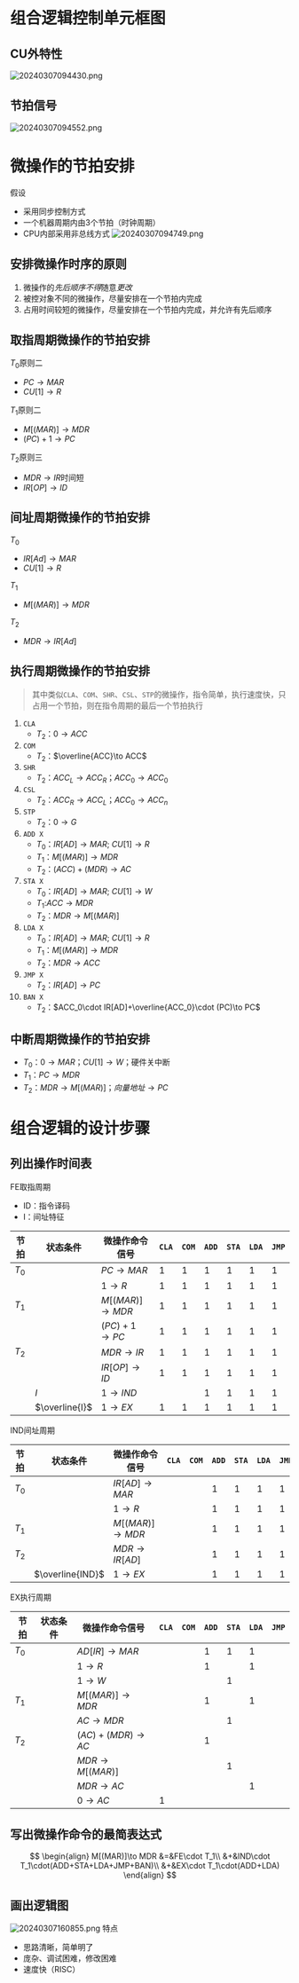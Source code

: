 # 组合逻辑控制单元框图

## CU外特性


![20240307094430.png](../../attachment/png/Pasted%20image%2020240307094430.png)

## 节拍信号

![20240307094552.png](../../attachment/png/Pasted%20image%2020240307094552.png)

# 微操作的节拍安排

假设

- 采用同步控制方式
- 一个机器周期内由3个节拍（时钟周期）
- CPU内部采用非总线方式
![20240307094749.png](../../attachment/png/Pasted%20image%2020240307094749.png)

## 安排微操作时序的原则

1. 微操作的*先后顺序不得*随意*更改*
2. 被控对象不同的微操作，尽量安排在一个节拍内完成
3. 占用时间较短的微操作，尽量安排在一个节拍内完成，并允许有先后顺序

## 取指周期微操作的节拍安排

$T_0$原则二

- $PC\to MAR$
- $CU[1]\to R$

$T_1$原则二

- $M[(MAR)]\to MDR$
- $(PC)+1\to PC$

$T_2$原则三

- $MDR\to IR$时间短
- $IR[OP]\to ID$

## 间址周期微操作的节拍安排

$T_0$

- $IR[Ad]\to MAR$
- $CU[1]\to R$

$T_1$

- $M[(MAR)]\to MDR$

$T_2$

- $MDR\to IR[Ad]$

## 执行周期微操作的节拍安排

> 其中类似`CLA`、`COM`、`SHR`、`CSL`、`STP`的微操作，指令简单，执行速度快，只占用一个节拍，则在指令周期的最后一个节拍执行

1. `CLA`
   - $T_2$：$0\to ACC$
2. `COM`
   - $T_2$：$\overline{ACC}\to ACC$
3. `SHR`
   - $T_2$：$ACC_L\to ACC_R$；$ACC_0\to ACC_0$
4. `CSL`
   - $T_2$：$ACC_R\to ACC_L$；$ACC_0\to ACC_n$
5. `STP`
   - $T_2$：$0\to G$
6. `ADD X`
   - $T_0$：$IR[AD]\to MAR$; $CU[1]\to R$
   - $T_1$：$M[(MAR)]\to MDR$
   - $T_2$：$(ACC)+(MDR)\to AC$
7. `STA X`
   - $T_0$：$IR[AD]\to MAR$; $CU[1]\to W$
   - $T_1$:$ACC\to MDR$
   - $T_2$：$MDR\to M[(MAR)]$
8. `LDA X`
   - $T_0$：$IR[AD]\to MAR$; $CU[1]\to R$
   - $T_1$：$M[(MAR)]\to MDR$
   - $T_2$：$MDR\to ACC$
9. `JMP X`
   - $T_2$：$IR[AD]\to PC$
10. `BAN X`
    - $T_2$：$ACC_0\cdot IR[AD]+\overline{ACC_0}\cdot (PC)\to PC$

## 中断周期微操作的节拍安排

- $T_0$：$0\to MAR$；$CU[1]\to W$；硬件关中断
- $T_1$：$PC\to MDR$
- $T_2$：$MDR\to M[(MAR)]$；$向量地址\to PC$

# 组合逻辑的设计步骤

## 列出操作时间表

FE取指周期

- ID：指令译码
- I：间址特征

| 节拍  | 状态条件       | 微操作命令信号    | `CLA` | `COM` | `ADD` | `STA` | `LDA` | `JMP` |
| ----- | -------------- | ----------------- | ----- | ----- | ----- | ----- | ----- | ----- |
| $T_0$ |                | $PC\to MAR$       | 1     | 1     | 1     | 1     | 1     | 1     |
|       |                | $1\to R$          | 1     | 1     | 1     | 1     | 1     | 1     |
| $T_1$ |                | $M[(MAR)]\to MDR$ | 1     | 1     | 1     | 1     | 1     | 1     |
|       |                | $(PC)+1\to PC$    | 1     | 1     | 1     | 1     | 1     | 1     |
| $T_2$ |                | $MDR\to IR$       | 1     | 1     | 1     | 1     | 1     | 1     |
|       |                | $IR[OP]\to ID$    | 1     | 1     | 1     | 1     | 1     | 1     |
|       | $I$            | $1\to IND$        |       |       | 1     | 1     | 1     | 1     |
|       | $\overline{I}$ | $1\to EX$         | 1     | 1     | 1     | 1     | 1     | 1     |

IND间址周期

| 节拍  | 状态条件         | 微操作命令信号    | `CLA` | `COM` | `ADD` | `STA` | `LDA` | `JMP` |
| ----- | ---------------- | ----------------- | ----- | ----- | ----- | ----- | ----- | ----- |
| $T_0$ |                  | $IR[AD]\to MAR$   |       |       | 1     | 1     | 1     | 1     |
|       |                  | $1\to R$          |       |       | 1     | 1     | 1     | 1     |
| $T_1$ |                  | $M[(MAR)]\to MDR$ |       |       | 1     | 1     | 1     | 1     |
| $T_2$ |                  | $MDR\to IR[AD]$   |       |       | 1     | 1     | 1     | 1     |
|       | $\overline{IND}$ | $1\to EX$         |       |       | 1     | 1     | 1     | 1     |

EX执行周期

| 节拍  | 状态条件 | 微操作命令信号     | `CLA` | `COM` | `ADD` | `STA` | `LDA` | `JMP` |
| ----- | -------- | ------------------ | ----- | ----- | ----- | ----- | ----- | ----- |
| $T_0$ |          | $AD[IR]\to MAR$    |       |       | 1     | 1     | 1     |       |
|       |          | $1\to R$           |       |       | 1     |       | 1     |       |
|       |          | $1\to W$           |       |       |       | 1     |       |       |
| $T_1$ |          | $M[(MAR)]\to MDR$  |       |       | 1     |       | 1     |       |
|       |          | $AC\to MDR$        |       |       |       | 1     |       |       |
| $T_2$ |          | $(AC)+(MDR)\to AC$ |       |       | 1     |       |       |       |
|       |          | $MDR\to M[(MAR)]$  |       |       |       | 1     |       |       |
|       |          | $MDR\to AC$        |       |       |       |       | 1     |       |
|       |          | $0\to AC$          | 1     |       |       |       |       |       |

## 写出微操作命令的最简表达式

$$
\begin{align}
M[(MAR)]\to MDR
    &=&FE\cdot T_1\\
    &+&IND\cdot T_1\cdot(ADD+STA+LDA+JMP+BAN)\\
    &+&EX\cdot T_1\cdot(ADD+LDA)
\end{align}
$$

## 画出逻辑图

![20240307160855.png](../../attachment/png/Pasted%20image%2020240307160855.png)
特点
- 思路清晰，简单明了
- 庞杂、调试困难，修改困难
- 速度快（RISC）